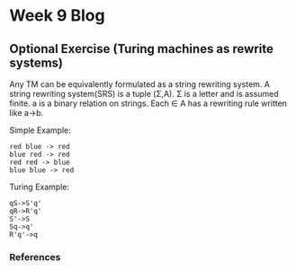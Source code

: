 # Week 9 Blog
## Optional Exercise (Turing machines as rewrite systems)
Any TM can be equivalently formulated as a string rewriting system. A string rewriting system(SRS) is a tuple (Σ,A). Σ is a letter and is assumed finite. a is a binary relation on strings. Each ∈ A has a rewriting rule written like a->b.

Simple Example:
```
red blue -> red
blue red -> red
red red -> blue
blue blue -> red
```

Turing Example:
```
qS->S'q'
qR->R'q'
S'->S
Sq->q'
R'q'->q
```

### References